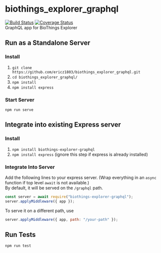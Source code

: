 # biothings_explorer_graphql
[![Build Status](https://travis-ci.com/ericz1803/biothings_explorer_graphql.svg?branch=master)](https://travis-ci.com/ericz1803/biothings_explorer_graphql) [![Coverage Status](https://coveralls.io/repos/github/ericz1803/biothings_explorer_graphql/badge.svg?branch=master)](https://coveralls.io/github/ericz1803/biothings_explorer_graphql?branch=master)  
GraphQL app for BioThings Explorer

## Run as a Standalone Server
### Install
1. `git clone https://github.com/ericz1803/biothings_explorer_graphql.git`
2. `cd biothings_explorer_graphql/`
3. `npm install`
4. `npm install express`

### Start Server
`npm run serve`

## Integrate into existing Express server
### Install
1. `npm install biothings-explorer-graphql`
2. `npm install express` (ignore this step if express is already installed)

### Integrate Into Server
Add the following lines to your express server. (Wrap everything in an `async` function if top level `await` is not available.)  
By default, it will be served on the `/graphql` path.
```js
const server = await require("biothings-explorer-graphql");
server.applyMiddleware({ app });
```
To serve it on a different path, use
```js
server.applyMiddleware({ app, path: "/your-path" });
```

## Run Tests
`npm run test`